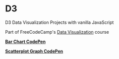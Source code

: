 # D3
D3 Data Visualization Projects with vanilla JavaScript 

Part of FreeCodeCamp's 
<a href="https://www.freecodecamp.org/learn/data-visualization/" target="_blank">Data Visualization</a>
course


**<a href="https://codepen.io/DanSmirnov48/pen/KKbNaKK" target="_blank">Bar Chart CodePen</a>**

**<a href="https://codepen.io/DanSmirnov48/pen/KKbNaww" target="_blank">Scatterplot Graph CodePen</a>**
